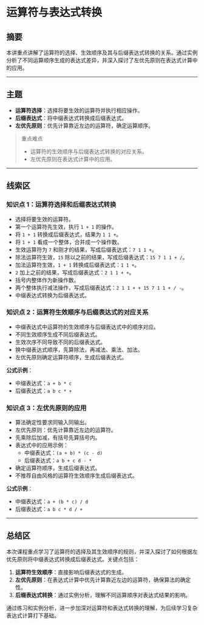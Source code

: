 # 运算符与表达式转换

## 摘要

本讲重点讲解了运算符的选择、生效顺序及其与后缀表达式转换的关系。通过实例分析了不同运算顺序生成的表达式差异，并深入探讨了左优先原则在表达式计算中的应用。

---

## 主题

- **运算符选择**：选择将要生效的运算符并执行相应操作。
- **后缀表达式**：将中缀表达式转换成后缀表达式。
- **左优先原则**：优先计算靠近左边的运算符，确定运算顺序。

> 重点难点
>
> - 运算符的生效顺序与后缀表达式转换的对应关系。
> - 左优先原则在表达式计算中的应用。

---

## 线索区

### 知识点 1：运算符选择和后缀表达式转换

- 选择将要生效的运算符。
- 第一个运算符先生效，执行 `1 + 1` 的操作。
- 将 `1 + 1` 转换成后缀表达式，结果为 `1 1 +`。
- 将 `1 + 1` 看成一个整体，合并成一个操作数。
- 生效运算符为 `7` 和刚才的结果，写成后缀表达式：`7 1 1 +`。
- 除法运算符生效，`15` 除以之前的结果，写成后缀表达式：`15 7 1 1 + /`。
- 加法运算符生效，`1 + 1` 转换成后缀表达式：`1 1 +`。
- `2` 加上之前的结果，写成后缀表达式：`2 1 1 + +`。
- 括号内整体作为新操作数。
- 两个整体执行减法操作，写成后缀表达式：`2 1 1 + + 15 7 1 1 + / -`。
- 中缀表达式转换为后缀表达式。

### 知识点 2：运算符生效顺序与后缀表达式的对应关系

- 中缀表达式中运算符的生效顺序与后缀表达式中的顺序对应。
- 不同生效顺序生成不同后缀表达式。
- 生效次序不同导致不同的后缀表达式。
- 换中缀表达式顺序，先算除法，再减法、乘法、加法。
- 左优先原则确定运算符顺序，生成后缀表达式。

**公式示例**：
- 中缀表达式：`a + b * c`
- 后缀表达式：`a b c * +`

### 知识点 3：左优先原则的应用

- 算法确定性要求同输入同输出。
- 左优先原则：优先计算靠近左边的运算符。
- 先乘除后加减，有括号先算括号内。
- 表达式中的应用示例：
  - 中缀表达式：`(a + b) * (c - d)`
  - 后缀表达式：`a b + c d - *`
- 确定运算符顺序，生成后缀表达式。
- 不推荐自由风格的运算符生效顺序生成后缀表达式。

**公式示例**：
- 中缀表达式：`a + (b * c) / d`
- 后缀表达式：`a b c * d / +`

---

## 总结区

本次课程重点学习了运算符的选择及其生效顺序的规则，并深入探讨了如何根据左优先原则将中缀表达式转换成后缀表达式。关键点包括：

1. **运算符生效顺序**：直接影响后缀表达式的生成。
2. **左优先原则**：在表达式计算中优先计算靠近左边的运算符，确保算法的确定性。
3. **后缀表达式转换**：通过实例分析，理解不同运算顺序对表达式结果的影响。

通过练习和实例分析，进一步加深对运算符和表达式转换的理解，为后续学习复杂表达式计算打下基础。